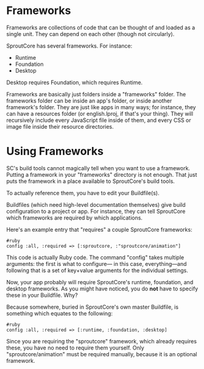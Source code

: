 Frameworks
==========
Frameworks are collections of code that can be thought of and loaded as a single unit. They
can depend on each other (though not circularly).

SproutCore has several frameworks. For instance:

  - Runtime
  - Foundation
  - Desktop

Desktop requires Foundation, which requires Runtime.

Frameworks are basically just folders inside a "frameworks" folder. The frameworks folder can be inside
an app's folder, or inside another framework's folder. They are just like apps in many ways; for instance, 
they can have a resources folder (or english.lproj, if that's your thing). They will recursively include
every JavaScript file inside of them, and every CSS or image file inside their resource directories.

Using Frameworks
================
SC's build tools cannot magically tell when you want to use a framework. Putting a framework in your
"frameworks" directory is not enough. That just puts the framework in a place available to SproutCore's
build tools.

To actually reference them, you have to edit your Buildfile(s).

Buildfiles (which need high-level documentation themselves) give build configuration to a project or app.
For instance, they can tell SproutCore which frameworks are required by which applications.

Here's an example entry that "requires" a couple SproutCore frameworks:

    #ruby
    config :all, :required => [:sproutcore, :"sproutcore/animation"]

This code is actually Ruby code. The command "config" takes multiple arguments: the first is what to configure—
in this case, everything—and following that is a set of key+value arguments for the individual settings.

Now, your app probably will require SproutCore's runtime, foundation, and desktop frameworks.
As you might have noticed, you do **not** have to specify these in your Buildfile.
Why?

Because somewhere, buried in SproutCore's own master Buildfile, is something which equates to the following:

    #ruby
    config :all, :required => [:runtime, :foundation, :desktop]

Since you are requiring the "sproutcore" framework, which already requires these, you have no need to
require them yourself. Only "sproutcore/animation" must be required manually, because it is an optional
framework.